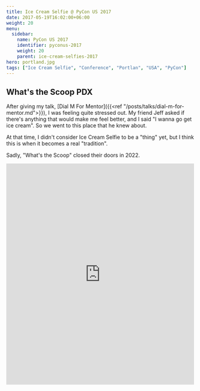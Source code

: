 ```yaml
---
title: Ice Cream Selfie @ PyCon US 2017
date: 2017-05-19T16:02:00+06:00
weight: 20
menu:
  sidebar:
    name: PyCon US 2017
    identifier: pyconus-2017
    weight: 20
    parent: ice-cream-selfies-2017
hero: portland.jpg
tags: ["Ice Cream Selfie", "Conference", "Portlan", "USA", "PyCon"]
---
```


## What's the Scoop PDX

After giving my talk, [Dial M For Mentor]({{<ref "/posts/talks/dial-m-for-mentor.md">}}), I was feeling quite stressed out.
My friend Jeff asked if there's anything that would make me feel better, and
I said "I wanna go get ice cream". So we went to this place that he knew about.

At that time, I didn't consider Ice Cream Selfie to be a "thing" yet, but
I think this is when it becomes a real "tradition".

Sadly, "What's the Scoop" closed their doors in 2022.

<iframe src="https://www.facebook.com/plugins/post.php?href=https%3A%2F%2Fwww.facebook.com%2Fphoto.php%3Ffbid%3D10154551287595823%26set%3Dpb.725100822.-2207520000.%26type%3D3&width=500&show_text=true&appId=147773365297089&height=589" width="500" height="589" style="border:none;overflow:hidden" scrolling="no" frameborder="0" allowfullscreen="true" allow="autoplay; clipboard-write; encrypted-media; picture-in-picture; web-share"></iframe>

